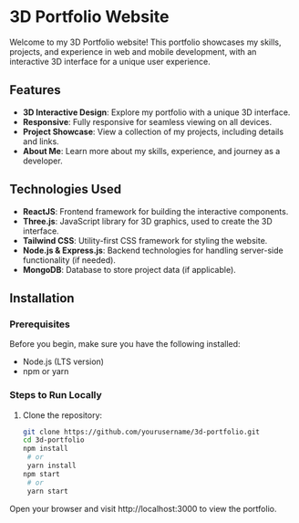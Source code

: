 # 3D Portfolio Website

Welcome to my 3D Portfolio website! This portfolio showcases my skills, projects, and experience in web and mobile development, with an interactive 3D interface for a unique user experience.

## Features

- **3D Interactive Design**: Explore my portfolio with a unique 3D interface.
- **Responsive**: Fully responsive for seamless viewing on all devices.
- **Project Showcase**: View a collection of my projects, including details and links.
- **About Me**: Learn more about my skills, experience, and journey as a developer.

## Technologies Used

- **ReactJS**: Frontend framework for building the interactive components.
- **Three.js**: JavaScript library for 3D graphics, used to create the 3D interface.
- **Tailwind CSS**: Utility-first CSS framework for styling the website.
- **Node.js & Express.js**: Backend technologies for handling server-side functionality (if needed).
- **MongoDB**: Database to store project data (if applicable).

## Installation

### Prerequisites

Before you begin, make sure you have the following installed:

- Node.js (LTS version)
- npm or yarn

### Steps to Run Locally

1. Clone the repository:
   ```bash
   git clone https://github.com/yourusername/3d-portfolio.git
   cd 3d-portfolio
   npm install
    # or
    yarn install
   npm start
    # or
    yarn start
  Open your browser and visit http://localhost:3000 to view the portfolio.



